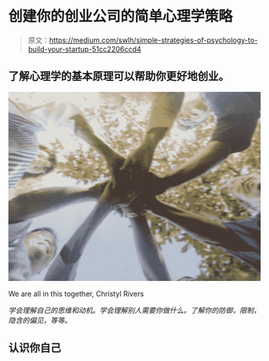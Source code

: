 # 创建你的创业公司的简单心理学策略

> 原文：<https://medium.com/swlh/simple-strategies-of-psychology-to-build-your-startup-51cc2206ccd4>

## 了解心理学的基本原理可以帮助你更好地创业。

![](img/17067ef547a8821b6e43e8051fa24ba9.png)

We are all in this together, Christyl Rivers

*学会理解自己的思维和动机。学会理解别人需要你做什么。了解你的防御，限制，隐含的偏见，等等。*

## 认识你自己